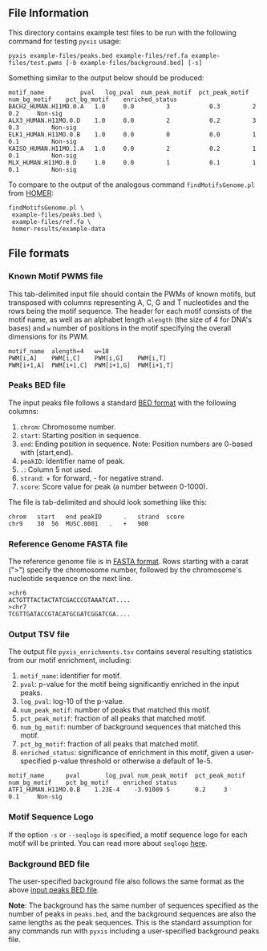 ## File Information

This directory contains example test files to be run with the following command for testing `pyxis` usage:
```
pyxis example-files/peaks.bed example-files/ref.fa example-files/test.pwms [-b example-files/background.bed] [-s]
```

Something similar to the output below should be produced:
```
motif_name      	pval   log_pval  num_peak_motif  pct_peak_motif  num_bg_motif    pct_bg_motif    enriched_status
BACH2_HUMAN.H11MO.0.A   1.0     0.0     	3       	0.3     	2		0.2		Non-sig
ALX3_HUMAN.H11MO.0.D    1.0     0.0     	2       	0.2     	3       	0.3     	Non-sig
ELK1_HUMAN.H11MO.0.B    1.0     0.0     	0       	0.0     	1      		0.1     	Non-sig
KAISO_HUMAN.H11MO.1.A   1.0     0.0     	2       	0.2     	1       	0.1    		Non-sig
MLX_HUMAN.H11MO.0.D     1.0     0.0     	1       	0.1     	1       	0.1   		Non-sig
```

To compare to the output of the analogous command `findMotifsGenome.pl` from [HOMER](http://homer.ucsd.edu/homer/):
```
findMotifsGenome.pl \
 example-files/peaks.bed \
 example-files/ref.fa \
 homer-results/example-data
```

## File formats

### Known Motif PWMS file
This tab-delimited input file should contain the PWMs of known motifs, but transposed with columns representing A, C, G and T nucleotides and the rows being the motif sequence. The header for each motif consists of the motif name, as well as an alphabet length `alength` (the size of 4 for DNA's bases) and `w` number of positions in the motif specifying the overall dimensions for its PWM.

```
motif_name	alength=4	w=18
PWM[i,A]	PWM[i,C]	PWM[i,G]	PWM[i,T]
PWM[i+1,A]	PWM[i+1,C]	PWM[i+1,G]	PWM[i+1,T]
```

### Peaks BED file
The input peaks file follows a standard [BED format](https://genome.ucsc.edu/FAQ/FAQformat.html) with the following columns:
1. `chrom`: Chromosome number.
2. `start`: Starting position in sequence.
3. `end`: Ending position in sequence. Note: Position numbers are 0-based with [start,end).
4. `peakID`: Identifier name of peak.
5. `.`: Column 5 not used.
6. `strand`: + for forward, - for negative strand.
7. `score`: Score value for peak (a number between 0-1000).

The file is tab-delimited and should look something like this:
```
chrom	start	end	peakID		.	strand	score
chr9	30	56	MUSC.0001	.	+	900
```

### Reference Genome FASTA file
The reference genome file is in [FASTA format](https://www.ncbi.nlm.nih.gov/genbank/fastaformat/). Rows starting with a carat (">") 
specify the chromosome number, followed by the chromosome's nucleotide sequence on the next line.

```
>chr6
ACTGTTTACTACTATCGACCCGTAAATCAT....
>chr7
TCGTTGATACCGTACATGCGATCGGATCGA....
```

### Output TSV file
The output file `pyxis_enrichments.tsv` contains several resulting statistics from our motif enrichment, including:
1. `motif_name`: identifier for motif.
2. `pval`: p-value for the motif being significantly enriched in the input peaks.
3. `log_pval`: log-10 of the p-value.
4. `num_peak_motif`: number of peaks that matched this motif.
5. `pct_peak_motif`: fraction of all peaks that matched motif.
6. `num_bg_motif`: number of background sequences that matched this motif.
7. `pct_bg_motif`: fraction of all peaks that matched motif.
8. `enriched_status`: significance of enrichment in this motif, given a user-specified p-value threshold or otherwise a default of 1e-5. 
```
motif_name		pval	   log_pval	num_peak_motif	pct_peak_motif	num_bg_motif	pct_bg_motif	enriched_status
ATF1_HUMAN.H11MO.0.B	1.23E-4	   -3.91009	5		0.2		3		0.1		Non-sig             
```

### Motif Sequence Logo
If the option `-s` or `--seqlogo` is specified, a motif sequence logo for each motif will be printed. You can read more about `seqlogo` [here](https://pypi.org/project/seqlogo/).

### Background BED file
The user-specified background file also follows the same format as the above [input peaks BED file](#peaks-bed-file).

**Note**: The background has the same number of sequences specified as the number of peaks in `peaks.bed`, and the background sequences are also the same lengths as the peak sequences. This is the standard assumption for any commands run with `pyxis` including a user-specified background peaks file.

